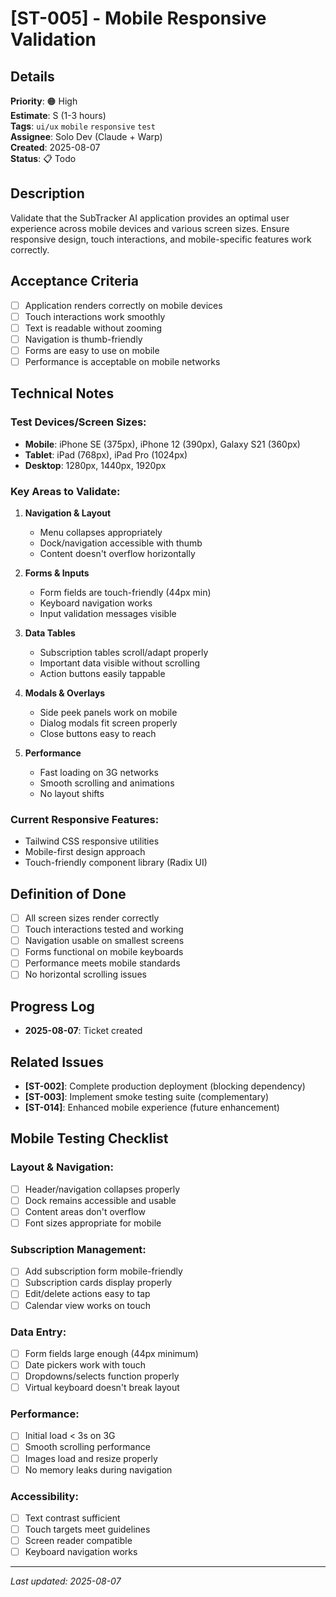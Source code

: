 # [ST-005] - Mobile Responsive Validation

## Details
**Priority**: 🟠 High  
**Estimate**: S (1-3 hours)  
**Tags**: `ui/ux` `mobile` `responsive` `test`  
**Assignee**: Solo Dev (Claude + Warp)  
**Created**: 2025-08-07  
**Status**: 📋 Todo  

## Description
Validate that the SubTracker AI application provides an optimal user experience across mobile devices and various screen sizes. Ensure responsive design, touch interactions, and mobile-specific features work correctly.

## Acceptance Criteria
- [ ] Application renders correctly on mobile devices
- [ ] Touch interactions work smoothly
- [ ] Text is readable without zooming
- [ ] Navigation is thumb-friendly
- [ ] Forms are easy to use on mobile
- [ ] Performance is acceptable on mobile networks

## Technical Notes
### Test Devices/Screen Sizes:
- **Mobile**: iPhone SE (375px), iPhone 12 (390px), Galaxy S21 (360px)
- **Tablet**: iPad (768px), iPad Pro (1024px)
- **Desktop**: 1280px, 1440px, 1920px

### Key Areas to Validate:
1. **Navigation & Layout**
   - Menu collapses appropriately
   - Dock/navigation accessible with thumb
   - Content doesn't overflow horizontally

2. **Forms & Inputs**
   - Form fields are touch-friendly (44px min)
   - Keyboard navigation works
   - Input validation messages visible

3. **Data Tables**
   - Subscription tables scroll/adapt properly
   - Important data visible without scrolling
   - Action buttons easily tappable

4. **Modals & Overlays**
   - Side peek panels work on mobile
   - Dialog modals fit screen properly
   - Close buttons easy to reach

5. **Performance**
   - Fast loading on 3G networks
   - Smooth scrolling and animations
   - No layout shifts

### Current Responsive Features:
- Tailwind CSS responsive utilities
- Mobile-first design approach
- Touch-friendly component library (Radix UI)

## Definition of Done
- [ ] All screen sizes render correctly
- [ ] Touch interactions tested and working
- [ ] Navigation usable on smallest screens
- [ ] Forms functional on mobile keyboards
- [ ] Performance meets mobile standards
- [ ] No horizontal scrolling issues

## Progress Log
- **2025-08-07**: Ticket created

## Related Issues
- **[ST-002]**: Complete production deployment (blocking dependency)
- **[ST-003]**: Implement smoke testing suite (complementary)
- **[ST-014]**: Enhanced mobile experience (future enhancement)

## Mobile Testing Checklist

### Layout & Navigation:
- [ ] Header/navigation collapses properly
- [ ] Dock remains accessible and usable
- [ ] Content areas don't overflow
- [ ] Font sizes appropriate for mobile

### Subscription Management:
- [ ] Add subscription form mobile-friendly
- [ ] Subscription cards display properly
- [ ] Edit/delete actions easy to tap
- [ ] Calendar view works on touch

### Data Entry:
- [ ] Form fields large enough (44px minimum)
- [ ] Date pickers work with touch
- [ ] Dropdowns/selects function properly
- [ ] Virtual keyboard doesn't break layout

### Performance:
- [ ] Initial load < 3s on 3G
- [ ] Smooth scrolling performance
- [ ] Images load and resize properly
- [ ] No memory leaks during navigation

### Accessibility:
- [ ] Text contrast sufficient
- [ ] Touch targets meet guidelines
- [ ] Screen reader compatible
- [ ] Keyboard navigation works

---
*Last updated: 2025-08-07*
